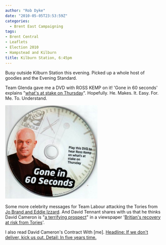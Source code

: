 ```yaml
---
author: "Rob Dyke"
date: "2010-05-05T23:53:59Z"
categories:
  - Brent East Campaigning
tags:
- Brent Central
- Leaflets
- Election 2010
- Hampstead and Kilburn
title: Kilburn Station, 6:45pm
---
```

Busy outside Kilburn Station this evening. Picked up a whole host of goodies and the Evening Standard.

Team Glenda gave me a DVD with ROSS KEMP on it! 'Gone in 60 seconds' explains "[what's at stake on Thursday](http://www.thestraightchoice.org/leaflets/5369)". Hopefully. He. Makes. It. Easy. For. Me. To. Understand.

[<img class="aligncenter size-medium wp-image-337" title="Gone in 60 seconds" src="/pubfiles/2010/05/5MAY-kilburn-station-0032-297x300.jpg" alt="" width="297" height="300" />](/pubfiles/2010/05/5MAY-kilburn-station-0032.jpg)

Some more celebrity messages for Team Labour attacking the Tories from [Jo Brand and Eddie Izzard](http://www.thestraightchoice.org/leaflets/5362). And David Tennant shares with us that he thinks David Cameron is "[a terrifying prospect](http://www.thestraightchoice.org/leaflets/5365)" in a viewspaper '[Britian's recovery at risk from Tories](http://www.thestraightchoice.org/leaflets/5364)'.

I also read David Cameron's Contract With [me]. [Headline: If we don't deliver, kick us out. Detail: In five years time.](http://www.thestraightchoice.org/leaflets/5366)
